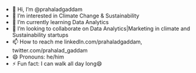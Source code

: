- 👋 Hi, I’m @prahaladgaddam
- 👀 I’m interested in Climate Change & Sustainability 
- 🌱 I’m currently learning Data Analytics
- 💞️ I’m looking to collaborate on Data Analytics|Marketing in climate and Sustainability startups
- 📫 How to reach me linkedIn.com/prahaladgaddam, twitter.com/prahalad_gaddam
- 😄 Pronouns: he/him
- ⚡ Fun fact: I can walk all day long😄

<!---
prahaladgaddam/prahaladgaddam is a ✨ special ✨ repository because its `README.md` (this file) appears on your GitHub profile.
You can click the Preview link to take a look at your changes.
--->
